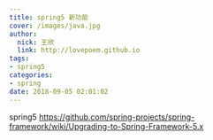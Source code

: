 ```yaml
---
title: spring5 新功能
cover: /images/java.jpg
author: 
  nick: 王欣
  link: http://lovepoem.github.io
tags: 
- spring5
categories: 
- spring 
date: 2018-09-05 02:01:02   
---
```

spring5 https://github.com/spring-projects/spring-framework/wiki/Upgrading-to-Spring-Framework-5.x